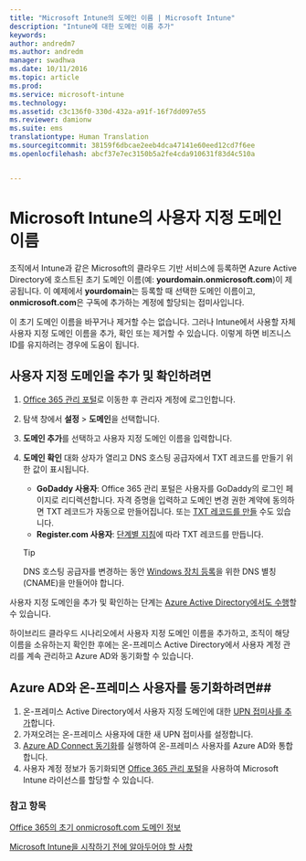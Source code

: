 ```yaml
---
title: "Microsoft Intune의 도메인 이름 | Microsoft Intune"
description: "Intune에 대한 도메인 이름 추가"
keywords: 
author: andredm7
ms.author: andredm
manager: swadhwa
ms.date: 10/11/2016
ms.topic: article
ms.prod: 
ms.service: microsoft-intune
ms.technology: 
ms.assetid: c3c136f0-330d-432a-a91f-16f7dd097e55
ms.reviewer: damionw
ms.suite: ems
translationtype: Human Translation
ms.sourcegitcommit: 38159f6dbcae2eeb4dca47141e60eed12cd7f6ee
ms.openlocfilehash: abcf37e7ec3150b5a2fe4cda910631f83d4c510a


---
```




# Microsoft Intune의 사용자 지정 도메인 이름

조직에서 Intune과 같은 Microsoft의 클라우드 기반 서비스에 등록하면 Azure Active Directory에 호스트된 초기 도메인 이름(예: **yourdomain.onmicrosoft.com**)이 제공됩니다. 이 예제에서 **yourdomain**는 등록할 때 선택한 도메인 이름이고, **onmicrosoft.com**은 구독에 추가하는 계정에 할당되는 접미사입니다.

이 초기 도메인 이름을 바꾸거나 제거할 수는 없습니다. 그러나 Intune에서 사용할 자체 사용자 지정 도메인 이름을 추가, 확인 또는 제거할 수 있습니다. 이렇게 하면 비즈니스 ID를 유지하려는 경우에 도움이 됩니다.

## 사용자 지정 도메인을 추가 및 확인하려면 

1. [Office 365 관리 포털](https://portal.office.com/Admin/Default.aspx)로 이동한 후 관리자 계정에 로그인합니다.

2. 탐색 창에서 **설정** &gt; **도메인**을 선택합니다.

3. **도메인 추가**를 선택하고 사용자 지정 도메인 이름을 입력합니다.

4. **도메인 확인** 대화 상자가 열리고 DNS 호스팅 공급자에서 TXT 레코드를 만들기 위한 값이 표시됩니다.
    - **GoDaddy 사용자**: Office 365 관리 포털은 사용자를 GoDaddy의 로그인 페이지로 리디렉션합니다. 자격 증명을 입력하고 도메인 변경 권한 계약에 동의하면 TXT 레코드가 자동으로 만들어집니다. 또는 [TXT 레코드를 만들](https://support.office.com/en-us/article/Create-DNS-records-at-GoDaddy-for-Office-365-f40a9185-b6d5-4a80-bb31-aa3bb0cab48a?ui=en-US&rs=en-US&ad=US) 수도 있습니다.
    - **Register.com 사용자**: [단계별 지침](https://support.office.com/en-us/article/Create-DNS-records-at-Register-com-for-Office-365-55bd8c38-3316-48ae-a368-4959b2c1684e?ui=en-US&rs=en-US&ad=US#BKMK_verify)에 따라 TXT 레코드를 만듭니다.

    > [!TIP] 
    > DNS 호스팅 공급자를 변경하는 동안 [Windows 장치 등록](/Intune/deploy-use/set-up-windows-phone-management-with-microsoft-intune)을 위한 DNS 별칭(CNAME)을 만들어야 합니다.

사용자 지정 도메인을 추가 및 확인하는 단계는 [Azure Active Directory에서도 수행](https://azure.microsoft.com/en-us/documentation/articles/active-directory-add-domain/)할 수 있습니다.

하이브리드 클라우드 시나리오에서 사용자 지정 도메인 이름을 추가하고, 조직이 해당 이름을 소유하는지 확인한 후에는 온-프레미스 Active Directory에서 사용자 계정 관리를 계속 관리하고 Azure AD와 동기화할 수 있습니다.

## Azure AD와 온-프레미스 사용자를 동기화하려면##

1. 온-프레미스 Active Directory에서 사용자 지정 도메인에 대한 [UPN 접미사를 추가](https://technet.microsoft.com/en-us/library/cc772007.aspx)합니다.
2. 가져오려는 온-프레미스 사용자에 대한 새 UPN 접미사를 설정합니다.
3. [Azure AD Connect 동기화](https://azure.microsoft.com/en-us/documentation/articles/active-directory-aadconnect/)를 실행하여 온-프레미스 사용자를 Azure AD와 통합합니다.
4. 사용자 계정 정보가 동기화되면 [Office 365 관리 포털](https://portal.office.com/Admin/Default.aspx)을 사용하여 Microsoft Intune 라이선스를 할당할 수 있습니다.

### 참고 항목

[Office 365의 초기 onmicrosoft.com 도메인 정보](https://support.office.com/en-us/article/About-your-initial-onmicrosoft-com-domain-in-Office-365-B9FC3018-8844-43F3-8DB1-1B3A8E9CFD5A?ui=en-US&rs=en-US&ad=US)

[Microsoft Intune을 시작하기 전에 알아두어야 할 사항](what-to-know-before-you-start-microsoft-intune.md)



<!--HONumber=Oct16_HO2-->



